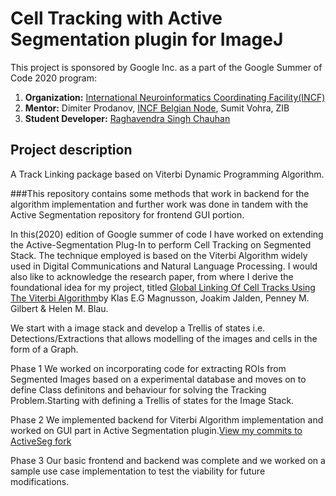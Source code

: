 # Cell Tracking with Active Segmentation plugin for ImageJ

This project is sponsored by Google Inc. as a part of the Google Summer of Code 2020 program: 

1. **Organization:** [International Neuroinformatics Coordinating Facility(INCF)](http://incf.org)
2. **Mentor:** Dimiter Prodanov, [INCF Belgian Node](http://www.neuroinformatics.be), Sumit Vohra, ZIB
3. **Student Developer:** [Raghavendra Singh Chauhan](https://github.com/Raghavendra)

## Project description
A Track Linking package based on Viterbi Dynamic Programming Algorithm.


###This repository contains some methods that work in backend for the algorithm implementation and further work was done in tandem with the Active Segmentation repository for frontend GUI portion.

In this(2020) edition of Google summer of code I have worked on extending the Active-Segmentation Plug-In to perform Cell Tracking on Segmented Stack. The technique employed is based on the Viterbi Algorithm widely used in Digital Communications and Natural Language Processing. I would also like to acknowledge the research paper, from where I derive the foundational idea for my project, titled [Global Linking Of Cell Tracks Using The Viterbi Algorithm](https://web.stanford.edu/group/blau/pdfs/Magnusson_Blau_2015.pdf)by Klas E.G Magnusson, Joakim Jalden, Penney M. Gilbert &  Helen M. Blau. 

We start with a image stack and develop a Trellis of states i.e. Detections/Extractions that allows modelling of the images and cells in the form of a Graph.

Phase 1 We worked on incorporating code for extracting ROIs from Segmented Images based on a experimental database and moves on to define Class definitons and behaviour for solving the Tracking Problem.Starting with defining a Trellis of states for the Image Stack.
 
Phase 2 We implemented backend for Viterbi Algorithm implementation and worked on GUI part in Active Segmentation plugin.[View my commits to ActiveSeg fork](https://github.com/Raghavendrapara/ACTIVESEGMENTATION/commits/CellTrack)

Phase 3 Our basic frontend and backend was complete and we worked on a sample use case implementation to test the viability for future modifications.
